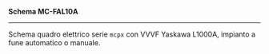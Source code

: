 __Schema MC-FAL10A__

---

Schema quadro elettrico serie `mcpx` con VVVF Yaskawa L1000A,
impianto a fune automatico o manuale.
